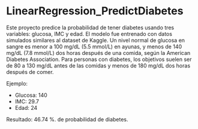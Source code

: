 # LinearRegression_PredictDiabetes
Este proyecto predice la probabilidad de tener diabetes usando tres variables: glucosa, IMC y edad. El modelo fue entrenado con datos simulados similares al dataset de Kaggle.
Un nivel normal de glucosa en sangre es menor a 100 mg/dL (5.5 mmol/L) en ayunas, y menos de 140 mg/dL (7.8 mmol/L) dos horas después de una comida, según la American Diabetes Association. Para personas con diabetes, los objetivos suelen ser de 80 a 130 mg/dL antes de las comidas y menos de 180 mg/dL dos horas después de comer.

Ejemplo:

- Glucosa: 140  
- IMC: 29.7  
- Edad: 24  

Resultado: 46.74 %. de probabilidad de diabetes.
